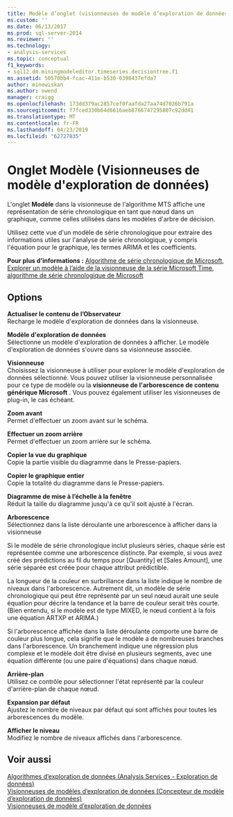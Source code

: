 ```yaml
---
title: Modèle d’onglet (visionneuses de modèle d’exploration de données) | Microsoft Docs
ms.custom: ''
ms.date: 06/13/2017
ms.prod: sql-server-2014
ms.reviewer: ''
ms.technology:
- analysis-services
ms.topic: conceptual
f1_keywords:
- sql12.dm.miningmodeleditor.timeseries.decisiontree.f1
ms.assetid: 50570bb4-fcac-411e-b530-0398437efda7
author: minewiskan
ms.author: owend
manager: craigg
ms.openlocfilehash: 173dd379ac2857cef0faafda27aa74d7026b791a
ms.sourcegitcommit: f7fced330b64d6616aeb8766747295807c92dd41
ms.translationtype: MT
ms.contentlocale: fr-FR
ms.lasthandoff: 04/23/2019
ms.locfileid: "62727835"
---
```

# <a name="model-tab-mining-model-viewers"></a>Onglet Modèle (Visionneuses de modèle d'exploration de données)
  L'onglet **Modèle** dans la visionneuse de l'algorithme MTS affiche une représentation de série chronologique en tant que nœud dans un graphique, comme celles utilisées dans les modèles d'arbre de décision.  
  
 Utilisez cette vue d'un modèle de série chronologique pour extraire des informations utiles sur l'analyse de série chronologique, y compris l'équation pour le graphique, les termes ARIMA et les coefficients.  
  
 **Pour plus d’informations :** [Algorithme de série chronologique de Microsoft](data-mining/microsoft-time-series-algorithm.md), [Explorer un modèle à l’aide de la visionneuse de la série Microsoft Time](data-mining/browse-a-model-using-the-microsoft-time-series-viewer.md), [algorithme de série chronologique de Microsoft](data-mining/microsoft-time-series-algorithm.md)  
  
## <a name="options"></a>Options  
 **Actualiser le contenu de l’Observateur**  
 Recharge le modèle d'exploration de données dans la visionneuse.  
  
 **Modèle d'exploration de données**  
 Sélectionne un modèle d'exploration de données à afficher. Le modèle d'exploration de données s'ouvre dans sa visionneuse associée.  
  
 **Visionneuse**  
 Choisissez la visionneuse à utiliser pour explorer le modèle d'exploration de données sélectionné. Vous pouvez utiliser la visionneuse personnalisée pour ce type de modèle ou la **visionneuse de l'arborescence de contenu générique Microsoft** . Vous pouvez également utiliser les visionneuses de plug-in, le cas échéant.  
  
 **Zoom avant**  
 Permet d'effectuer un zoom avant sur le schéma.  
  
 **Effectuer un zoom arrière**  
 Permet d'effectuer un zoom arrière sur le schéma.  
  
 **Copier la vue du graphique**  
 Copie la partie visible du diagramme dans le Presse-papiers.  
  
 **Copier le graphique entier**  
 Copie la totalité du diagramme dans le Presse-papiers.  
  
 **Diagramme de mise à l’échelle à la fenêtre**  
 Réduit la taille du diagramme jusqu'à ce qu'il soit ajusté à l'écran.  
  
 **Arborescence**  
 Sélectionnez dans la liste déroulante une arborescence à afficher dans la visionneuse  
  
 Si le modèle de série chronologique inclut plusieurs séries, chaque série est représentée comme une arborescence distincte. Par exemple, si vous avez créé des prédictions au fil du temps pour [Quantity] et [Sales Amount], une série séparée est créée pour chaque attribut prédictible.  
  
 La longueur de la couleur en surbrillance dans la liste indique le nombre de niveaux dans l'arborescence. Autrement dit, un modèle de série chronologique qui peut être représenté par un seul nœud aurait une seule équation pour décrire la tendance et la barre de couleur serait très courte. (Bien entendu, si le modèle est de type MIXED, le nœud contient à la fois une équation ARTXP et ARIMA.)  
  
 Si l'arborescence affichée dans la liste déroulante comporte une barre de couleur plus longue, cela signifie que le modèle a de nombreuses branches dans l'arborescence. Un branchement indique une régression plus complexe et le modèle doit être divisé en plusieurs segments, avec une équation différente (ou une paire d'équations) dans chaque nœud.  
  
 **Arrière-plan**  
 Utilisez ce contrôle pour sélectionner l'état représenté par la couleur d'arrière-plan de chaque nœud.  
  
 **Expansion par défaut**  
 Ajustez le nombre de niveaux par défaut qui sont affichés pour toutes les arborescences du modèle.  
  
 **Afficher le niveau**  
 Modifiez le nombre de niveaux affichés dans l'arborescence.  
  
## <a name="see-also"></a>Voir aussi  
 [Algorithmes d’exploration de données &#40;Analysis Services - Exploration de données&#41;](data-mining/data-mining-algorithms-analysis-services-data-mining.md)   
 [Visionneuses de modèles d’exploration de données &#40;Concepteur de modèle d’exploration de données&#41;](mining-model-viewers-data-mining-model-designer.md)   
 [Visionneuses de modèle d’exploration de données](data-mining/data-mining-model-viewers.md)  
  
  

